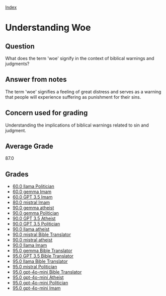 
[Index](../index.md)
# Understanding Woe
## Question
What does the term 'woe' signify in the context of biblical warnings and judgments?

## Answer from notes
The term 'woe' signifies a feeling of great distress and serves as a warning that people will experience suffering as punishment for their sins.

## Concern used for grading
Understanding the implications of biblical warnings related to sin and judgment.

## Average Grade
87.0

## Grades
 * [60.0 llama Politician](../answers/llama_Politician/Understanding_Woe.md)
 * [60.0 gemma Imam](../answers/gemma_Imam/Understanding_Woe.md)
 * [60.0 GPT 3.5 Imam](../answers/GPT_3.5_Imam/Understanding_Woe.md)
 * [80.0 mistral Imam](../answers/mistral_Imam/Understanding_Woe.md)
 * [90.0 gemma atheist](../answers/gemma_atheist/Understanding_Woe.md)
 * [90.0 gemma Politician](../answers/gemma_Politician/Understanding_Woe.md)
 * [90.0 GPT 3.5 Atheist](../answers/GPT_3.5_Atheist/Understanding_Woe.md)
 * [90.0 GPT 3.5 Politician](../answers/GPT_3.5_Politician/Understanding_Woe.md)
 * [90.0 llama atheist](../answers/llama_atheist/Understanding_Woe.md)
 * [90.0 mistral Bible Translator](../answers/mistral_Bible_Translator/Understanding_Woe.md)
 * [90.0 mistral atheist](../answers/mistral_atheist/Understanding_Woe.md)
 * [90.0 llama Imam](../answers/llama_Imam/Understanding_Woe.md)
 * [95.0 gemma Bible Translator](../answers/gemma_Bible_Translator/Understanding_Woe.md)
 * [95.0 GPT 3.5 Bible Translator](../answers/GPT_3.5_Bible_Translator/Understanding_Woe.md)
 * [95.0 llama Bible Translator](../answers/llama_Bible_Translator/Understanding_Woe.md)
 * [95.0 mistral Politician](../answers/mistral_Politician/Understanding_Woe.md)
 * [95.0 gpt-4o-mini Bible Translator](../answers/gpt-4o-mini_Bible_Translator/Understanding_Woe.md)
 * [95.0 gpt-4o-mini Atheist](../answers/gpt-4o-mini_Atheist/Understanding_Woe.md)
 * [95.0 gpt-4o-mini Politician](../answers/gpt-4o-mini_Politician/Understanding_Woe.md)
 * [95.0 gpt-4o-mini Imam](../answers/gpt-4o-mini_Imam/Understanding_Woe.md)
